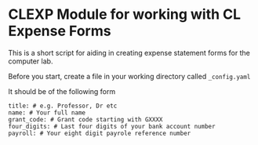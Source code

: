 # CLEXP Module for working with CL Expense Forms

This is a short script for aiding in creating expense statement forms for the computer lab.

Before you start, create a file in your working directory called `_config.yaml`

It should be of the following form

```
title: # e.g. Professor, Dr etc
name: # Your full name
grant_code: # Grant code starting with GXXXX
four_digits: # Last four digits of your bank account number
payroll: # Your eight digit payrole reference number
```
